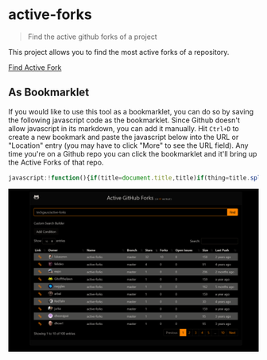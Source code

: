 # active-forks

> Find the active github forks of a project

This project allows you to find the most active forks of a repository.

[Find Active Fork](https://techgaun.github.io/active-forks/index.html)

## As Bookmarklet

If you would like to use this tool as a bookmarklet,
you can do so by saving the following javascript code as the bookmarklet.
Since Github doesn't allow javascript in its markdown, you can add it manually.
Hit `Ctrl+D` to create a new bookmark and paste the javascript below into the URL
or "Location" entry (you may have to click "More" to see the URL field).
Any time you're on a Github repo you can click the bookmarklet
and it'll bring up the Active Forks of that repo.

```javascript
javascript:!function(){if(title=document.title,title)if(thing=title.split(/(GitHub\s-\s)*([^:]*)/)[2],thing){var t="https://techgaun.github.io/active-forks/index.html#"+thing;window.open(t)}else window.alert("Not%20a%20valid%20GitHub%20page")}();
```

![Screenshot](screenshot_dark.png "Active Forks in Action")
